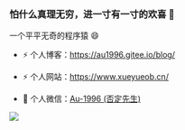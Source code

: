 ### 怕什么真理无穷，进一寸有一寸的欢喜 🌱

一个平平无奇的程序猿 😄

- ⚡ 个人博客：https://au1996.gitee.io/blog/

- ⚡ 个人网站：https://www.xueyueob.cn/

- 💬 个人微信：[Au-1996 (否定先生)](./images/xueyue.png)

![](https://github-readme-stats.vercel.app/api?username=au1996&show_icons=true&show_owner=true&count_private=true)

<!--
**au1996/au1996** is a ✨ _special_ ✨ repository because its `README.md` (this file) appears on your GitHub profile.

Here are some ideas to get you started:

- 🔭 I’m currently working on ...
- 🌱 I’m currently learning ...
- 👯 I’m looking to collaborate on ...
- 🤔 I’m looking for help with ...
- 💬 Ask me about ...
- 📫 How to reach me: ...
- 😄 Pronouns: ...
- ⚡ Fun fact: ...
-->
